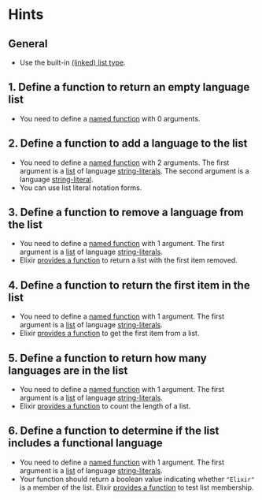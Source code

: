 # Hints

## General

- Use the built-in [(linked) list type][list].

## 1. Define a function to return an empty language list

- You need to define a [named function][named-function] with 0 arguments.

## 2. Define a function to add a language to the list

- You need to define a [named function][named-function] with 2 arguments. The first argument is a [list][list] of language [string-literals][string]. The second argument is a language [string-literal][string].
- You can use list literal notation forms.

## 3. Define a function to remove a language from the list

- You need to define a [named function][named-function] with 1 argument. The first argument is a [list][list] of language [string-literals][string].
- Elixir [provides a function][tl] to return a list with the first item removed.

## 4. Define a function to return the first item in the list

- You need to define a [named function][named-function] with 1 argument. The first argument is a [list][list] of language [string-literals][string].
- Elixir [provides a function][hd] to get the first item from a list.

## 5. Define a function to return how many languages are in the list

- You need to define a [named function][named-function] with 1 argument. The first argument is a [list][list] of language [string-literals][string].
- Elixir [provides a function][length] to count the length of a list.

## 6. Define a function to determine if the list includes a functional language

- You need to define a [named function][named-function] with 1 argument. The first argument is a [list][list] of language [string-literals][string].
- Your function should return a boolean value indicating whether `"Elixir"` is a member of the list. Elixir [provides a function][in] to test list membership.

[list]: https://elixir-lang.org/getting-started/basic-types.html#linked-lists
[named-function]: https://elixir-lang.org/getting-started/modules-and-functions.html#named-functions
[string]: https://elixir-lang.org/getting-started/basic-types.html#strings
[hd]: https://hexdocs.pm/elixir/Kernel.html#hd/1
[tl]: https://hexdocs.pm/elixir/Kernel.html#tl/1
[length]: https://hexdocs.pm/elixir/Kernel.html#length/1
[in]: https://hexdocs.pm/elixir/Kernel.html#in/2